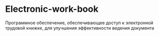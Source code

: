 # Electronic-work-book
Программное обеспечение, обеспечивающее доступ к электронной трудовой книжке, для улучшения эффективности ведения документа

